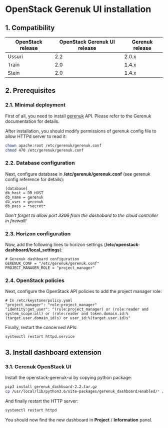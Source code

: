 # OpenStack Gerenuk UI installation

## 1. Compatibility

| OpenStack release | OpenStack Gerenuk UI release | Gerenuk release |
| --- | --- | --- |
| Ussuri | 2.2 | 2.0.x |
| Train | 2.0 | 1.4.x |
| Stein | 2.0 | 1.4.x |



## 2. Prerequisites
### 2.1. Minimal deployment
First of all, you need to install [gerenuk](https://github.com/cyrilletoulet/gerenuk) API. 
Please refer to the Gerenuk documentation for details.

After installation, you should modify permissions of gerenuk config file to allow HTTPd server to read it:
```bash
chown apache:root /etc/gerenuk/gerenuk.conf
chmod 470 /etc/gerenuk/gerenuk.conf
```

### 2.2. Database configuration
Next, configure database in **/etc/gerenuk/gerenuk.conf** (see gerenuk config reference for details):
```
[database]
db_host = DB_HOST
db_name = gerenuk
db_user = gerenuk
db_pass = *secret*
```

*Don't forget to allow port 3306 from the dashobard to the cloud controller in firewall!*

### 2.3. Horizon configuration
Now, add the following lines to horizon settings (**/etc/openstack-dashboard/local_settings**):
```
# Gerenuk dashboard configuration
GERENUK_CONF = "/etc/gerenuk/gerenuk.conf"
PROJECT_MANAGER_ROLE = "project_manager"
```

### 2.4. OpenStack policies

Next, configure the OpenStack API policies to add the project manager role:
```
# In /etc/keystone/policy.yaml
"project_manager": "role:project_manager"
"identity:get_user": "(rule:project_manager) or (role:reader and system_scope:all) or (role:reader and token.domain.id:%(target.user.domain_id)s) or user_id:%(target.user.id)s"
```

Finally, restart the concerned APIs:
```bash
systemctl restart httpd.service
```


## 3. Install dashboard extension
### 3.1. Gerenuk OpenStack UI
Install the openstack-gerenuk-ui by copying python package:
```bash
pip3 install gerenuk_dashboard-2.2.tar.gz
cp /usr/local/lib/python3.6/site-packages/gerenuk_dashboard/enabled/* /usr/share/openstack-dashboard/openstack_dashboard/local/enabled/
```

And finally restart the HTTP server:
```bash
systemctl restart httpd
```

You should now find the new dashboard in **Project** / **Information** panel.
